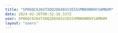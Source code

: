 ```yaml
---
title: "SP06QC626XTXDQ2D6X6SV2E5SVMNKHNRHYSAMN4M"
date: 2024-02-26T08:32:16.537Z
user: SP06QC626XTXDQ2D6X6SV2E5SVMNKHNRHYSAMN4M
layout: "users"
---
```

    